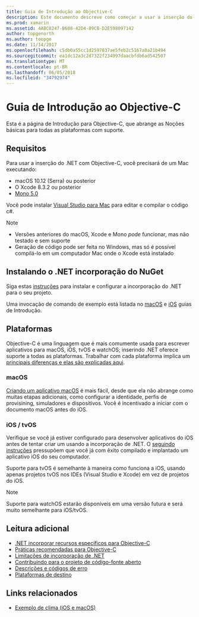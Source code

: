 ```yaml
---
title: Guia de Introdução ao Objective-C
description: Este documento descreve como começar a usar a inserção do .NET com objetivo-C. Ele discute os requisitos, instalando o .NET incorporação do NuGet e plataformas com suporte.
ms.prod: xamarin
ms.assetid: 4ABC0247-B608-42D4-89CB-D2E598097142
author: topgenorth
ms.author: toopge
ms.date: 11/14/2017
ms.openlocfilehash: c5db0a55cc1d2597837ae5feb2c5167a0a21b494
ms.sourcegitcommit: ea1dc12a3c2d7322f234997daacbfdb6ad542507
ms.translationtype: MT
ms.contentlocale: pt-BR
ms.lasthandoff: 06/05/2018
ms.locfileid: "34792974"
---
```

# <a name="getting-started-with-objective-c"></a>Guia de Introdução ao Objective-C

Esta é a página de Introdução para Objective-C, que abrange as Noções básicas para todas as plataformas com suporte.

## <a name="requirements"></a>Requisitos

Para usar a inserção do .NET com Objective-C, você precisará de um Mac executando:

* macOS 10.12 (Serra) ou posterior
* O Xcode 8.3.2 ou posterior
* [Mono 5.0](http://www.mono-project.com/download/)

Você pode instalar [Visual Studio para Mac](https://www.visualstudio.com/vs/visual-studio-mac/) para editar e compilar o código c#.

> [!NOTE]
> * Versões anteriores do macOS, Xcode e Mono _pode_ funcionar, mas não testado e sem suporte
> * Geração de código pode ser feita no Windows, mas só é possível compilá-lo em um computador Mac onde o Xcode está instalado

## <a name="installing-net-embedding-from-nuget"></a>Instalando o .NET incorporação do NuGet

Siga estas [instruções](~/tools/dotnet-embedding/get-started/install/install.md) para instalar e configurar a incorporação do .NET para o seu projeto.

Uma invocação de comando de exemplo está listada no [macOS](~/tools/dotnet-embedding/get-started/objective-c/macos.md) e [iOS](~/tools/dotnet-embedding/get-started/objective-c/ios.md) guias de Introdução.

## <a name="platforms"></a>Plataformas

Objective-C é uma linguagem que é mais comumente usada para escrever aplicativos para macOS, iOS, tvOS e watchOS; inserindo .NET oferece suporte a todas as plataformas. Trabalhar com cada plataforma implica um [principais diferenças e elas são explicadas aqui](~/tools/dotnet-embedding/objective-c/platforms.md).

### <a name="macos"></a>macOS

[Criando um aplicativo macOS](~/tools/dotnet-embedding/get-started/objective-c/macos.md) é mais fácil, desde que ela não abrange como muitas etapas adicionais, como configurar a identidade, perfis de provisining, simuladores e dispositivos. Você é incentivado a iniciar com o documento macOS antes do iOS.

### <a name="ios--tvos"></a>iOS / tvOS

Verifique se você já estiver configurado para desenvolver aplicativos do iOS antes de tentar criar um usando a incorporação de .NET. O [seguindo instruções](~/tools/dotnet-embedding/get-started/objective-c/ios.md) pressupõem que você já com êxito compilado e implantado um aplicativo iOS do seu computador.

Suporte para tvOS é semelhante à maneira como funciona a iOS, usando apenas projetos tvOS nos IDEs (Visual Studio e Xcode) em vez de projetos do iOS.

> [!NOTE]
> Suporte para watchOS estarão disponíveis em uma versão futura e será muito semelhante para iOS/tvOS.

## <a name="further-reading"></a>Leitura adicional

* [.NET incorporar recursos específicos para Objective-C](~/tools/dotnet-embedding/objective-c/index.md)
* [Práticas recomendadas para Objective-C](~/tools/dotnet-embedding/objective-c/best-practices.md)
* [Limitações de incorporação de .NET](~/tools/dotnet-embedding/limitations.md)
* [Contribuindo para o projeto de código-fonte aberto](https://github.com/mono/Embeddinator-4000/blob/master/Contributing.md)
* [Descrições e códigos de erro](~/tools/dotnet-embedding/errors.md)
* [Plataformas de destino](~/tools/dotnet-embedding/objective-c/platforms.md)

## <a name="related-links"></a>Links relacionados

- [Exemplo de clima (iOS e macOS)](https://github.com/jamesmontemagno/embeddinator-weather)
